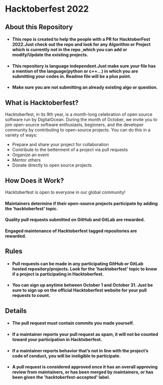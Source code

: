 # Hacktoberfest 2022
## About this Repository
- #### This repo is created to help the people with a PR for HacktoberFest 2022.Just check out the repo and look for any Algorithm or Project which is currently not in the repo ,which you can add or modify/Update the existing projects.

- #### This repository is language independent.Just make sure your file has a mention of the language(python or c++...) in which you are submitting your codes in. Readme file will be a plus point.

- #### Make sure you are not submitting an already existing algo or question.
## What is Hacktoberfest?
Hacktoberfest, in its 9th year, is a month-long celebration of open source software run by DigitalOcean. During the month of October, we invite you to join open-source software enthusiasts, beginners, and the developer community by contributing to open-source projects. You can do this in a variety of ways:
- Prepare and share your project for collaboration
- Contribute to the betterment of a project via pull requests
- Organize an event
- Mentor others
- Donate directly to open source projects
## How Does it Work?
Hacktoberfest is open to everyone in our global community!
#### Maintainers determine if their open-source projects participate by adding the ‘hacktoberfest’ topic.
#### Quality pull requests submitted on GitHub and GitLab are rewarded.
#### Engaged maintenance of Hacktoberfest tagged repositories are rewarded.
## Rules
- #### Pull requests can be made in any participating GitHub or GitLab hosted repository/projects. Look for the 'hacktoberfest' topic to know if a project is participating in Hacktoberfest.
- #### You can sign up anytime between October 1 and October 31. Just be sure to sign up on the official Hacktoberfest website for your pull requests to count.
## Details
- #### The pull request must contain commits you made yourself.
- #### If a maintainer reports your pull request as spam, it will not be counted toward your participation in Hacktoberfest.
- #### If a maintainer reports behavior that’s not in line with the project’s code of conduct, you will be ineligible to participate.
- #### A pull request is considered approved once it has an overall approving review from maintainers, or has been merged by maintainers, or has been given the 'hacktoberfest-accepted' label.
